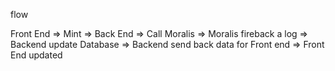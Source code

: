 flow 


Front End => Mint => Back End => Call Moralis => Moralis fireback a log => Backend update Database => Backend send back data for Front end => Front End updated